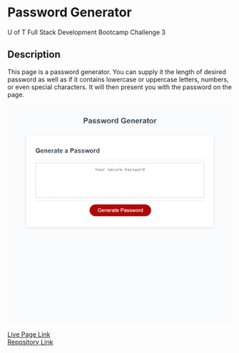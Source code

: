 # Password Generator
U of T Full Stack Development Bootcamp Challenge 3

## Description
This page is a password generator. You can supply it the length of desired password as well as if it contains lowercase or uppercase letters, numbers, or even special characters. It will then present you with the password on the page.

![Preview of the page](./assets/images/password-generator-preview.png)

[Live Page Link](https://rookieprime.github.io/password-generator/)   
[Repository Link](https://github.com/RookiePrime/password-generator)
